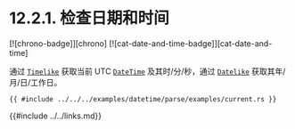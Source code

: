 # 12.2.1. 检查日期和时间

[![chrono-badge]][chrono] [![cat-date-and-time-badge]][cat-date-and-time]

通过 [`Timelike`] 获取当前 UTC [`DateTime`] 及其时/分/秒，通过 [`Datelike`] 获取其年/月/日/工作日。

```rust,edition2018
{{ #include ../../../examples/datetime/parse/examples/current.rs }}
```

[`Datelike`]: https://docs.rs/chrono/*/chrono/trait.Datelike.html
[`DateTime`]: https://docs.rs/chrono/*/chrono/struct.DateTime.html
[`Timelike`]: https://docs.rs/chrono/*/chrono/trait.Timelike.html

{{#include ../../links.md}}
